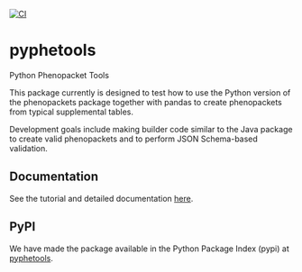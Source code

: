 [![CI](https://github.com/monarch-initiative/pyphetools/workflows/CI/badge.svg)](https://github.com/monarch-initiative/pyphetools/actions/workflows/python_ci.yml)

# pyphetools
Python Phenopacket Tools

This package currently is designed to test how to use the Python version of the phenopackets package together with pandas to create phenopackets from typical supplemental tables.

Development goals include making builder code similar to the Java package to create valid phenopackets and to perform JSON Schema-based validation.


## Documentation

See the tutorial and detailed documentation [here](https://monarch-initiative.github.io/pyphetools).

## PyPI

We have made the package available in the Python Package Index (pypi) at [pyphetools](https://pypi.org/project/pyphetools/).

